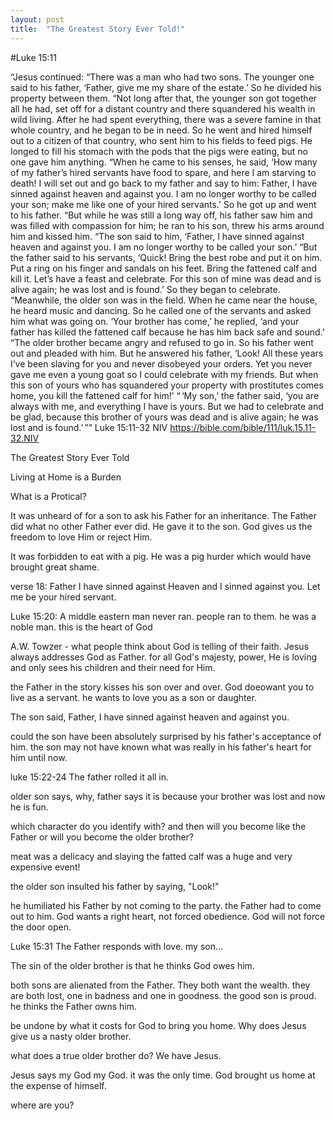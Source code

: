 ```yaml
---
layout: post
title:  "The Greatest Story Ever Told!"
---
```


#Luke 15:11

“Jesus continued: “There was a man who had two sons. The younger one said to his father, ‘Father, give me my share of the estate.’ So he divided his property between them. “Not long after that, the younger son got together all he had, set off for a distant country and there squandered his wealth in wild living. After he had spent everything, there was a severe famine in that whole country, and he began to be in need. So he went and hired himself out to a citizen of that country, who sent him to his fields to feed pigs. He longed to fill his stomach with the pods that the pigs were eating, but no one gave him anything. “When he came to his senses, he said, ‘How many of my father’s hired servants have food to spare, and here I am starving to death! I will set out and go back to my father and say to him: Father, I have sinned against heaven and against you. I am no longer worthy to be called your son; make me like one of your hired servants.’ So he got up and went to his father. “But while he was still a long way off, his father saw him and was filled with compassion for him; he ran to his son, threw his arms around him and kissed him. “The son said to him, ‘Father, I have sinned against heaven and against you. I am no longer worthy to be called your son.’ “But the father said to his servants, ‘Quick! Bring the best robe and put it on him. Put a ring on his finger and sandals on his feet. Bring the fattened calf and kill it. Let’s have a feast and celebrate. For this son of mine was dead and is alive again; he was lost and is found.’ So they began to celebrate. “Meanwhile, the older son was in the field. When he came near the house, he heard music and dancing. So he called one of the servants and asked him what was going on. ‘Your brother has come,’ he replied, ‘and your father has killed the fattened calf because he has him back safe and sound.’ “The older brother became angry and refused to go in. So his father went out and pleaded with him. But he answered his father, ‘Look! All these years I’ve been slaving for you and never disobeyed your orders. Yet you never gave me even a young goat so I could celebrate with my friends. But when this son of yours who has squandered your property with prostitutes comes home, you kill the fattened calf for him!’ “ ‘My son,’ the father said, ‘you are always with me, and everything I have is yours. But we had to celebrate and be glad, because this brother of yours was dead and is alive again; he was lost and is found.’ ””
‭‭Luke‬ ‭15‬:‭11‬-‭32‬ ‭NIV‬‬
https://bible.com/bible/111/luk.15.11-32.NIV

The Greatest Story Ever Told

Living at Home is a Burden

What is a Protical?

It was unheard of for a son to ask his Father for an inheritance.
The Father did what no other Father ever did. He gave it to the son.
God gives us the freedom to love Him or reject Him.

It was forbidden to eat with a pig. He was a pig hurder which would have brought great shame.

verse 18: Father I have sinned against Heaven and I sinned against you. Let me be your hired servant.

Luke 15:20: A middle eastern man never ran. people ran to them. he was a noble man.
this is the heart of God

A.W. Towzer - what people think about God is telling of their faith. Jesus always addresses God as Father. for all God's majesty, power, He is loving and only sees his children and their need for Him.

the Father in the story kisses his son over and over. God doeowant you to live as a servant. he wants to love you as a son or daughter.

The son said, Father, I have sinned against heaven and against you. 

could the son have been absolutely surprised by his father's acceptance of him. the son may not have known what was really in his father's heart for him until now.

luke 15:22-24 The father rolled it all in.

older son says, why, father says it is because your brother was lost and now he is fun.

which character do you identify with? and then will you become like the Father or will you become the older brother?

meat was a delicacy and slaying the fatted calf was a huge and very expensive event!

the older son insulted his father by saying, "Look!"

he humiliated his Father by not coming to the party. the Father had to come out to him. God wants a right heart, not forced obedience. God will not force the door open.

Luke 15:31 The Father responds with love. my son...

The sin of the older brother is that he thinks God owes him.

both sons are alienated from the Father. They both want the wealth. they are both lost, one in badness and one in goodness. the good son is proud. he thinks the Father owns him.

be undone by what it costs for God to bring you home. Why does Jesus give us a nasty older brother.

what does a true older brother do? We have Jesus.

Jesus says my God my God. it was the only time. God brought us home at the expense of himself.

where are you?
